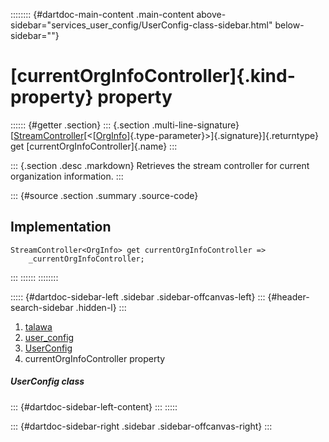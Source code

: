 :::::::: {#dartdoc-main-content .main-content above-sidebar="services_user_config/UserConfig-class-sidebar.html" below-sidebar=""}
<div>

# [currentOrgInfoController]{.kind-property} property

</div>

:::::: {#getter .section}
::: {.section .multi-line-signature}
[[StreamController](https://api.flutter.dev/flutter/dart-async/StreamController-class.html)[\<[[OrgInfo](../../models_organization_org_info/OrgInfo-class.html)]{.type-parameter}\>]{.signature}]{.returntype}
get [currentOrgInfoController]{.name}
:::

::: {.section .desc .markdown}
Retrieves the stream controller for current organization information.
:::

::: {#source .section .summary .source-code}
## Implementation

``` language-dart
StreamController<OrgInfo> get currentOrgInfoController =>
    _currentOrgInfoController;
```
:::
::::::
::::::::

::::: {#dartdoc-sidebar-left .sidebar .sidebar-offcanvas-left}
::: {#header-search-sidebar .hidden-l}
:::

1.  [talawa](../../index.html)
2.  [user_config](../../services_user_config/)
3.  [UserConfig](../../services_user_config/UserConfig-class.html)
4.  currentOrgInfoController property

##### UserConfig class

::: {#dartdoc-sidebar-left-content}
:::
:::::

::: {#dartdoc-sidebar-right .sidebar .sidebar-offcanvas-right}
:::
